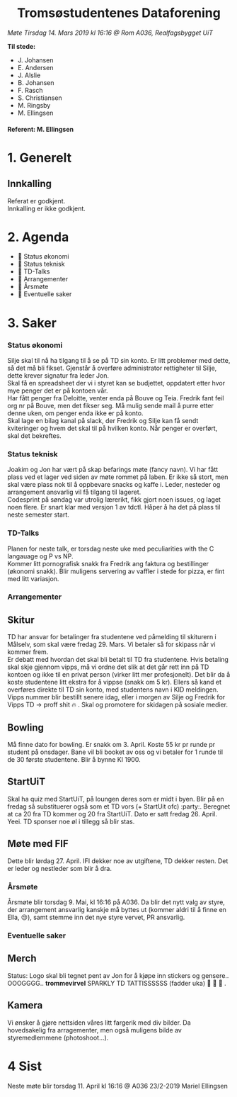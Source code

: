 <h1> <center> Tromsøstudentenes Dataforening </center> </h1>

*Møte Tirsdag 14. Mars 2019 kl 16:16 @ Rom A036, Realfagsbygget UiT*

**Til stede:**
* J. Johansen
* E. Andersen
* J. Alslie
* B. Johansen
* F. Rasch
* S. Christiansen
* M. Ringsby
* M. Ellingsen


#### Referent:  M. Ellingsen

# 1. Generelt
## Innkalling
Referat er godkjent. <br/>
Innkalling er ikke godkjent.  

# 2. Agenda
* :purple_heart: Status økonomi
* :purple_heart: Status teknisk
* :purple_heart: TD-Talks 
* :purple_heart: Arrangementer
* :purple_heart: Årsmøte
* :purple_heart: Eventuelle saker



# 3. Saker
### Status økonomi
Silje skal til nå ha tilgang til å se på TD sin konto. Er litt problemer med dette, så det må bli fikset.
Gjenstår å overføre administrator rettigheter til Silje, dette krever signatur fra leder Jon.
<br>
Skal få en spreadsheet der vi i styret kan se budjettet, oppdatert etter hvor mye penger det er på kontoen vår. 
<br>
Har fått penger fra Deloitte, venter enda på Bouve og Teia.
Fredrik fant feil org nr på Bouve, men det fikser seg. Må mulig sende mail å purre etter denne uken, om penger enda ikke er på konto. 
<br>
Skal lage en bilag kanal på slack, der Fredrik og Silje kan få sendt kviteringer og hvem det skal til på hvilken konto. Når penger er overført, skal det bekreftes. 

### Status teknisk
Joakim og Jon har vært på skap befarings møte (fancy navn). Vi har fått plass ved et lager ved siden av møte rommet på laben. Er ikke så stort, men skal være plass nok til å oppbevare snacks og kaffe i. Leder, nesteder og arrangement ansvarlig vil få tilgang til lageret. 
<br>
Codesprint på søndag var utrolig lærerikt, fikk gjort noen issues, og laget noen flere. Er snart klar med versjon 1 av tdctl. Håper å ha det på plass til neste semester start. 

### TD-Talks
Planen for neste talk, er torsdag neste uke med peculiarities with the C langauage og P vs NP. 
<br>
Kommer litt pornografisk snakk fra Fredrik ang faktura og bestillinger (økonomi snakk). Blir muligens servering av vaffler i stede for pizza, er fint med litt variasjon. 

### Arrangementer

## Skitur
TD har ansvar for betalinger fra studentene ved påmelding til skiturern i Målselv, som skal være fredag 29. Mars. Vi betaler så for skipass når vi kommer frem. 
<br> 
Er debatt med hvordan det skal bli betalt til TD fra studentene. Hvis betaling skal skje gjennom vipps, må vi ordne det slik at det går rett inn på TD kontoen og ikke til en privat person (virker litt mer profesjonelt). Det blir da å koste studentene litt ekstra for å vippse (snakk om 5 kr). Ellers så kand et overføres direkte til TD sin konto, med studentens navn i KID meldingen. 
<br>
Vipps nummer blir bestillt senere idag, eller i morgen av Silje og Fredrik for Vipps TD -> proff shit :fire: . Skal og promotere for skidagen på sosiale medier.  

## Bowling
Må finne dato for bowling. Er snakk om 3. April. Koste 55 kr pr runde pr student på onsdager. Bane vil bli booket av oss og vi betaler for 1 runde til de 30 første studentene. Blir å bynne Kl 1900.  

## StartUiT
Skal ha quiz med StartUiT, på loungen deres som er midt i byen. Blir på en fredag så substituerer også som et TD vors (+ StartUit ofc) :party:. Beregnet at ca 20 fra TD kommer og 20 fra StartUiT. Dato er satt fredag 26. April. Yeei. TD sponser noe øl i tillegg så blir stas. 

## Møte med FIF
Dette blir lørdag 27. April. IFI dekker noe av utgiftene, TD dekker resten. Det er leder og nestleder som blir å dra.

### Årsmøte
Årsmøte blir torsdag 9. Mai, kl 16:16 på A036. Da blir det nytt valg av styre, der arrangement ansvarlig kanskje må byttes ut (kommer aldri til å finne en Ella, :cry:), samt stemme inn det nye styre vervet, PR ansvarlig. 

### Eventuelle saker
## Merch
Status: Logo skal bli tegnet pent av Jon for å kjøpe inn stickers og gensere.. OOOGGGG.. **trommevirvel** SPARKLY TD TATTISSSSSS (fadder uka) :tada: :beers: :tada: . 

## Kamera
Vi ønsker å gjøre nettsiden våres litt fargerik med div bilder. Da hovedsakelig fra arragementer, men også muligens bilde av styremedlemmene (photoshoot...).  


# 4 Sist
Neste møte blir torsdag 11. April kl 16:16 @ A036
23/2-2019 Mariel Ellingsen
